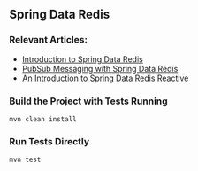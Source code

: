 ## Spring Data Redis

### Relevant Articles:
- [Introduction to Spring Data Redis](https://www.clamos.com/spring-data-redis-tutorial)
- [PubSub Messaging with Spring Data Redis](https://www.clamos.com/spring-data-redis-pub-sub)
- [An Introduction to Spring Data Redis Reactive](https://www.clamos.com/spring-data-redis-reactive)

### Build the Project with Tests Running
```
mvn clean install
```

### Run Tests Directly
```
mvn test
```
